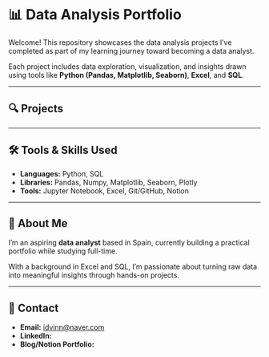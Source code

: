 # 📊 Data Analysis Portfolio

Welcome! This repository showcases the data analysis projects I’ve completed as part of my learning journey toward becoming a data analyst.

Each project includes data exploration, visualization, and insights drawn using tools like **Python (Pandas, Matplotlib, Seaborn)**, **Excel**, and **SQL**.

---

## 🔍 Projects


---

## 🛠️ Tools & Skills Used

- **Languages:** Python, SQL
- **Libraries:** Pandas, Numpy, Matplotlib, Seaborn, Plotly
- **Tools:** Jupyter Notebook, Excel, Git/GitHub, Notion

---

## 🧠 About Me

I’m an aspiring **data analyst** based in Spain, currently building a practical portfolio while studying full-time.

With a background in Excel and SQL, I’m passionate about turning raw data into meaningful insights through hands-on projects.

---

## 📌 Contact

- **Email:** idvinn@naver.com
- **LinkedIn:**
- **Blog/Notion Portfolio:** 
